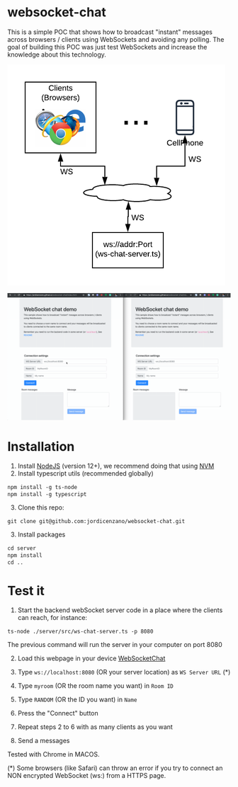 # websocket-chat
This is a simple POC that shows how to broadcast "instant" messages across browsers / clients using WebSockets and avoiding any polling.
The goal of building this POC was just test WebSockets and increase the knowledge about this technology.

![Block diagram](./docs/pics/block-diagram-websockets.png)

![Gif example](./docs/pics/demo-websockets-chat.gif)

# Installation
1. Install [NodeJS](https://nodejs.org) (version 12+), we recommend doing that using [NVM](https://github.com/nvm-sh/nvm#installation-and-update)
2. Install typescript utils (recommended globally)
```
npm install -g ts-node
npm install -g typescript
```
3. Clone this repo:
```
git clone git@github.com:jordicenzano/websocket-chat.git
```
3. Install packages
```
cd server
npm install
cd ..
```

# Test it
1. Start the backend webSocket server code in a place where the clients can reach, for instance:
```
ts-node ./server/src/ws-chat-server.ts -p 8080
```
The previous command will run the server in your computer on port 8080

2. Load this webpage in your device [WebSocketChat](https://jordicenzano.github.io/websocket-chat/index.html)

3. Type `ws://localhost:8080` (OR your server location) as `WS Server URL` (*)
4. Type `myroom` (OR the room name you want) in `Room ID`
5. Type  `RANDOM` (OR the ID you want) in `Name`
6. Press the "Connect" button
7. Repeat steps 2 to 6 with as many clients as you want
8. Send a messages

Tested with Chrome in MACOS.

(*) Some browsers (like Safari) can throw an error if you try to connect an NON encrypted WebSocket (ws:) from a HTTPS page.